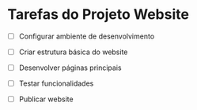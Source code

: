 # Tarefas do Projeto Website

- [ ] Configurar ambiente de desenvolvimento
- [ ] Criar estrutura básica do website
- [ ] Desenvolver páginas principais
- [ ] Testar funcionalidades
- [ ] Publicar website

